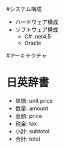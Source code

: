 
#システム構成

- ハードウェア構成
- ソフトウェア構成
    - C# .net4.5
    - Oracle

#アーキテクチャ

# 日英辞書

- 単価: unit price
- 数量: amount
- 金額: price
- 税金: tax
- 小計: subtotal
- 合計: total

